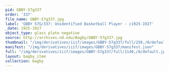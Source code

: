 ```yaml
---
pid: GBBY-57g337
order: '337'
file_name: GBBY-57g337.jpg
label: 'GBBY 57G/337: Unidentified Basketball Player - c1925-1927'
_date: 1925-1927
object_type: glass plate negative
source: http://archives.nd.edu/Bagby/GBBY-57g337.jpg
thumbnail: "/img/derivatives/iiif/images/GBBY-57g337/full/250,/0/default.jpg"
manifest: "/img/derivatives/iiif/images/GBBY-57g337/manifest.json"
full: "/img/derivatives/iiif/images/GBBY-57g337/full/1140,/0/default.jpg"
layout: bagby_item
collection: bagby
---
```

